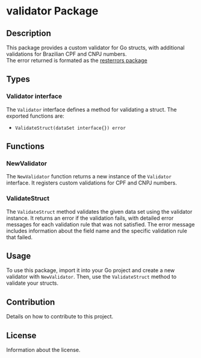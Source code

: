 # validator Package

## Description

This package provides a custom validator for Go structs, with additional validations for Brazilian CPF and CNPJ numbers.  
The error returned is formated as the [resterrors package](../resterrors/README.md)

## Types

### Validator interface

The `Validator` interface defines a method for validating a struct.
The exported functions are:  
* `ValidateStruct(dataSet interface{}) error`

## Functions

### NewValidator

The `NewValidator` function returns a new instance of the `Validator` interface. It registers custom validations for CPF and CNPJ numbers.

### ValidateStruct

The `ValidateStruct` method validates the given data set using the validator instance. It returns an error if the validation fails, with detailed error messages for each validation rule that was not satisfied. The error message includes information about the field name and the specific validation rule that failed.

## Usage

To use this package, import it into your Go project and create a new validator with `NewValidator`. Then, use the `ValidateStruct` method to validate your structs.

## Contribution

Details on how to contribute to this project.

## License

Information about the license.